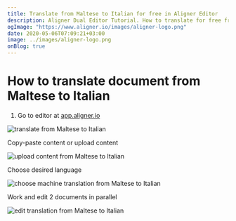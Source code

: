```yaml
---
title: Translate from Maltese to Italian for free in Aligner Editor
description: Aligner Dual Editor Tutorial. How to translate for free from Maltese to Italian. Aligner is multilingual document management platform. 
ogImage: "https://www.aligner.io/images/aligner-logo.png"
date: 2020-05-06T07:09:21+03:00
image: ../images/aligner-logo.png
onBlog: true
---
```


# How to translate document from Maltese to Italian

1. Go to editor at [app.aligner.io](https://app.aligner.io "Aligner App web page")

![translate from Maltese to Italian](../aligner-blank-editor.png "translate from Maltese to Italian")

Copy-paste content or upload content

![upload content from Maltese to Italian](../aligner-uploaded-document.png "upload content from Maltese to Italian")

Choose desired language

![choose machine translation from Maltese to Italian](../aligner-language-dropdown.png "choose machine translation from Maltese to Italian")

Work and edit 2 documents in parallel

![edit translation from Maltese to Italian](../aligner-double-sitded-editor.png "edit translation from Maltese to Italian")

